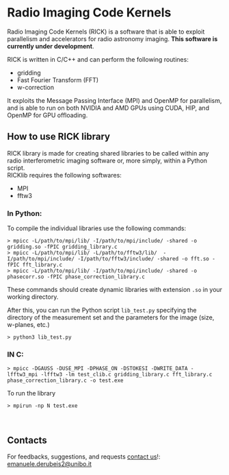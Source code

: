 # Radio Imaging Code Kernels

Radio Imaging Code Kernels (RICK) is a software that is able to exploit parallelism and accelerators for radio astronomy imaging. **This software is currently under development**.<br>

RICK is written in C/C++ and can perform the following routines:
- gridding
- Fast Fourier Transform (FFT)
- w-correction

It exploits the Message Passing Interface (MPI) and OpenMP for parallelism, and is able to run on both NVIDIA and AMD GPUs using CUDA, HIP, and OpenMP for GPU offloading.

## How to use RICK library

RICK library is made for creating shared libraries to be called within any radio interferometric imaging software or, more simply, within a Python script. <br>
RICKlib requires the following softwares:
- MPI
- fftw3

### In Python:
To compile the individual libraries use the following commands:
```
> mpicc -L/path/to/mpi/lib/ -I/path/to/mpi/include/ -shared -o gridding.so -fPIC gridding_library.c
> mpicc -L/path/to/mpi/lib/ -L/path/to/fftw3/lib/  -I/path/to/mpi/include/ -I/path/to/fftw3/include/ -shared -o fft.so -fPIC fft_library.c
> mpicc -L/path/to/mpi/lib/ -I/path/to/mpi/include/ -shared -o phasecorr.so -fPIC phase_correction_library.c
```
These commands should create dynamic libraries with extension `.so` in your working directory.<br>

After this, you can run the Python script `lib_test.py` specifying the directory of the measurement set and the parameters for the image (size, w-planes, etc.)
```
> python3 lib_test.py
```

### IN C:

```
> mpicc -DGAUSS -DUSE_MPI -DPHASE_ON -DSTOKESI -DWRITE_DATA -lfftw3_mpi -lfftw3 -lm test_clib.c gridding_library.c fft_library.c phase_correction_library.c -o test.exe
```

To run the library
```
> mpirun -np N test.exe
```

<br>

## Contacts

For feedbacks, suggestions, and requests [contact us](mailto:emanuele.derubeis2@unibo.it)!: emanuele.derubeis2@unibo.it
